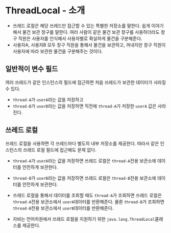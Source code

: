# ThreadLocal - 소개
- 쓰레드 로컬은 해당 쓰레드만 접근할 수 있는 특별한 저장소를 말한다. 쉽게 이야기해서 물건 보관 창구를 말한다.
여러 사람이 같은 물건 보관 창구를 사용하더라도 창구 직원은 사용자를 인식해서 사용자별로 확실하게 물건을 구분해준다.
- 사용자A, 사용자B 모두 창구 직원을 통해서 물건을 보관하고, 꺼내지만 창구 직원이 사용자에 따라 보관한 물건을 구분해주는 것이다.

## 일반적이 변수 필드
여러 쓰레드가 같은 인스턴스의 필드에 접근하면 처음 쓰레드가 보관한 데이터가 사라질 수 있다.
- `thread-A`가 `userA`라는 값을 저장하고
- `thread-B`가 `userB`라는 값을 저장하면 직전에 `thread-A`가 저장한 `userA` 값은 사라진다.

## 쓰레드 로컬
쓰레드 로컬을 사용하면 각 쓰레드마다 별도의 내부 저장소를 제공한다. 따라서 같은 인스턴스의 쓰레드 로컬 필드에 접근해도 문제 없다.
- `thread-A`가 `userA`라는 값을 저장하면 쓰레드 로컬은 `thread-A`전용 보관소에 데이터를 안전하게 보관한다.
- `thread-B`가 `userB`라는 값을 저장하면 쓰레드 로컬은 `thread-B`전용 보관소에 데이터를 안전하게 보관한다.
- 쓰레드 로컬을 통해서 데이터를 조회할 때도 `thread-A`가 조회하면 쓰레드 로컬은 `thread-A`전용 보관소에서
`userA`데이터를 반환해준다. 물론 `thread-B`가 조회하면 `thread-B`전용 보관소에서 `userB`데이터를 반환해준다.
  
- 자바는 언어차원에서 쓰레드 로컬을 지원하기 위한 `java.lang.ThreadLocal`클래스를 제공한다.
